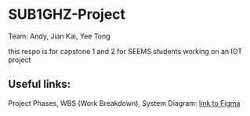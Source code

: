# SUB1GHZ-Project
Team: Andy, Jian Kai, Yee Tong

this respo is for capstone 1 and 2 for SEEMS students working on an IOT project

## Useful links:

Project Phases, WBS (Work Breakdown), System Diagram: [link to Figma](https://www.figma.com/file/1x53bHFzIbINiFD3GuHZSC/WBS-CCA-31-August?node-id=0%3A1) 
  